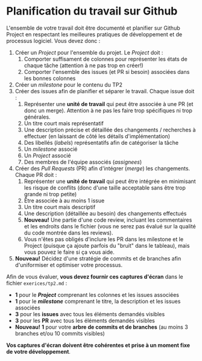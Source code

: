 # Planification du travail sur Github

L'ensemble de votre travail doit être documenté et planifier sur Github Project en respectant les meilleures pratiques de développement et de processus logiciel. Vous devez donc :

1. Créer un *Project* pour l'ensemble du projet. Le *Project* doit :
    1. Comporter suffisament de colonnes pour représenter les états de chaque tâche (attention à ne pas trop en créer!)
    2. Comporter l'ensemble des issues (et PR si besoin) associées dans les bonnes colonnes
2. Créer un *milestone* pour le contenu du TP2
3. Créer des issues afin de planifier et séparer le travail. Chaque issue doit :
    1. Représenter une **unité de travail** qui peut être associée à une PR (et donc un merge). Attention à ne pas les faire trop spécifiques ni trop générales.
    2. Un titre court mais représentatif
    3. Une description précise et détaillée des changements / recherches à effectuer (en laissant de côté les détails d'implémentation)
    4. Des libellés (*labels*) représentatifs afin de catégoriser la tâche
    5. Un *milestone* associé
    6. Un *Project* associé
    7. Des membres de l'équipe associés (*assignees*)
4. Créer des *Pull Requests* (PR) afin d'intégrer (*merge*) les changements. Chaque PR doit :
    1. Représenter une **unité de travail** qui peut être intégrée en minimisant les risque de conflits (donc d'une taille acceptable sans être trop grande ni trop petite)
    2. Être associée à au moins 1 issue
    3. Un titre court mais descriptif
    4. Une description (détaillée au besoin) des changements effectués
    5. **Nouveau!** Une partie d'une code review, incluant les commentaires et les endroits dans le fichier (vous ne serez pas évalué sur la qualité du code montrée dans les reviews).
    6. Vous n'êtes pas obligés d'inclure les PR dans les milestone et le Project (puisque ça ajoute parfois du "bruit" dans le tableau), mais vous pouvez le faire si ça vous aide. 
5. **Nouveau!** Décidez d'une stratégie de commits et de branches afin d'uniformiser et optimiser votre processus.

Afin de vous évaluer, **vous devez fournir ces captures d'écran** dans le fichier `exerices/tp2.md` :

- **1** pour le ***Project*** comprenant les colonnes et les issues associées
- **1** pour le ***milestone*** comprenant le titre, la description et les issues associées
- **3** pour les **issues** avec tous les éléments demandés visibles
- **3** pour les **PR** avec tous les éléments demandés visibles
- **Nouveau!** **1** pour votre **arbre de commits et de branches** (au moins 3 branches et/ou 10 commits visibles)

**Vos captures d'écran doivent être cohérentes et prise à un moment fixe de votre développement**.
